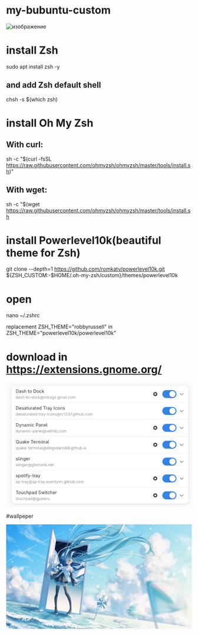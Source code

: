 # my-bubuntu-custom

![изображение](https://github.com/user-attachments/assets/0dda273e-1996-42a2-92c2-5ff4a56cb461)

# install Zsh

sudo apt install zsh -y

## and add Zsh default shell

chsh -s $(which zsh)

# install Oh My Zsh

## With curl:

sh -c "$(curl -fsSL https://raw.githubusercontent.com/ohmyzsh/ohmyzsh/master/tools/install.sh)"

## With wget:

sh -c "$(wget https://raw.githubusercontent.com/ohmyzsh/ohmyzsh/master/tools/install.sh

# install Powerlevel10k(beautiful theme for Zsh)

git clone --depth=1 https://github.com/romkatv/powerlevel10k.git ${ZSH_CUSTOM:-$HOME/.oh-my-zsh/custom}/themes/powerlevel10k

# open

nano ~/.zshrc

replacement ZSH_THEME="robbyrussell" in ZSH_THEME="powerlevel10k/powerlevel10k"

# download in https://extensions.gnome.org/
![изображение](https://github.com/kiomich/my-bubuntu-custom/blob/main/%D0%A1%D0%BD%D0%B8%D0%BC%D0%BE%D0%BA%20%D1%8D%D0%BA%D1%80%D0%B0%D0%BD%D0%B0%20%D0%BE%D1%82%202025-05-28%2023-00-54.png)





#wallpeper

![изображение](https://github.com/kiomich/my-bubuntu-custom/blob/main/hatsune-miku-anime-girl-4k-wallpaper-uhdpaper.com-220%405%40b.jpg)
